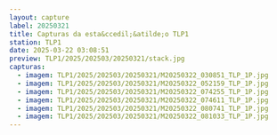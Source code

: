 ```yaml
---
layout: capture
label: 20250321
title: Capturas da esta&ccedil;&atilde;o TLP1
station: TLP1
date: 2025-03-22 03:08:51
preview: TLP1/2025/202503/20250321/stack.jpg
capturas:
  - imagem: TLP1/2025/202503/20250321/M20250322_030851_TLP_1P.jpg
  - imagem: TLP1/2025/202503/20250321/M20250322_052159_TLP_1P.jpg
  - imagem: TLP1/2025/202503/20250321/M20250322_074255_TLP_1P.jpg
  - imagem: TLP1/2025/202503/20250321/M20250322_074611_TLP_1P.jpg
  - imagem: TLP1/2025/202503/20250321/M20250322_080741_TLP_1P.jpg
  - imagem: TLP1/2025/202503/20250321/M20250322_081033_TLP_1P.jpg
---
```

